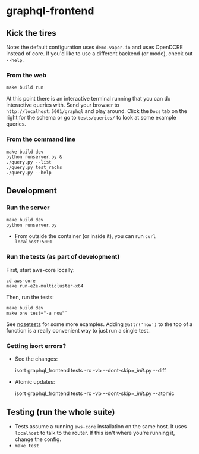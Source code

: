 # graphql-frontend

## Kick the tires

Note: the default configuration uses `demo.vapor.io` and uses OpenDCRE instead of core. If you'd like to use a different backend (or mode), check out `--help`.

### From the web

    make build run

At this point there is an interactive terminal running that you can do interactive queries with. Send your browser to `http://localhost:5001/graphql` and play around. Click the `Docs` tab on the right for the schema or go to `tests/queries/` to look at some example queries.

### From the command line

    make build dev
    python runserver.py &
    ./query.py --list
    ./query.py test_racks
    ./query.py --help

## Development

### Run the server

    make build dev
    python runserver.py

- From outside the container (or inside it), you can run `curl localhost:5001`

### Run the tests (as part of development)

First, start aws-core locally:

    cd aws-core
    make run-e2e-multicluster-x64

Then, run the tests:

    make build dev
    make one test="-a now"`

See [nosetests](http://nose.readthedocs.io/en/latest/usage.html) for some more examples. Adding `@attr('now')` to the top of a function is a really convenient way to just run a single test.

### Getting isort errors?

- See the changes:

    isort graphql_frontend tests -rc -vb --dont-skip=__init_.py --diff

- Atomic updates:

    isort graphql_frontend tests -rc -vb --dont-skip=__init_.py --atomic

## Testing (run the whole suite)

- Tests assume a running `aws-core` installation on the same host. It uses `localhost` to talk to the router. If this isn't where you're running it, change the config.
- `make test`

